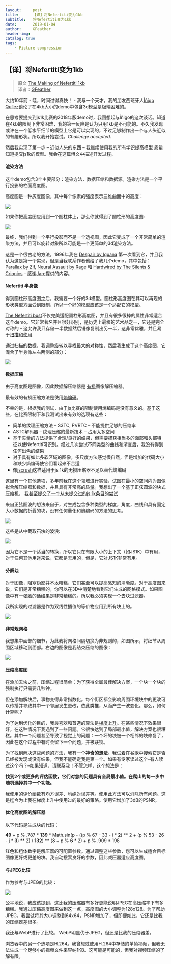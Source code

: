 ```yaml
---
layout:     post
title:      【译】将Nefertiti变为1kb
subtitle:   将Nefertiti变为1kb
date:       2019-01-04
author:     GFeather
header-img: 
catalog: true
tags:
    - Picture compression
---
```


## 【译】将Nefertiti变为1kb

> 原文 [The Making of Nefertiti 1kb](http://romancortes.com/v2/nefertiti-1kb.html)<br/>
> 译者：[GFeather](https://github.com/GFeather)

大约10年前 - 哇，时间过得真快！ - 我与一个天才，我的朋友西班牙人[Íñigo Quílez](http://www.iquilezles.org/)谈论了在4kb大小的demo中包含3d模型是极端困难的。

在思考要提交到js1k比赛的2018年版demo时，我回想起与Íñigo的这次谈话。知道在4kb的限制下非常困难，我的第一反应是认为只用1kb是不可能的。不久我发现或许在一个低水平细节的模型上它是可以实现的，不过足够制作出一个与人头近似的有趣形状。所以我开始尝试。*Challenge accepted*.

然后我实现了第一步 – 近似人头的东西  –  我继续使用我的所有学识提高模型 质量知道提交js1k的模型。我会在这篇博文中描述开发过程。

#### 渲染方法

这个demo包含3个主要部分：渲染方法，数据压缩和数据源。渲染方法是一个平行投影的柱面高度图。

高度图是一种灰度图像，其中每个像素的强度表示三维曲面中的高度：

<img src="/img/posts/2019/01-11/heightmap.jpg">

如果你把高度图应用到一个圆柱体上，那么你就得到了圆柱形的高度图:

<img src="/img/posts/2019/01-11/cylindrical-heightmap.jpg">

最终，我们得到一个平行投影而不是一个透视图，因此它变成了一个非常简单的渲染方法，并且可以旋转对象所以可能是一个更简单的3d渲染方法。

这是一个很古老的方法，1996年我在 [Despair by Iguana](https://youtu.be/L_lD7iqG8nA?t=1m41s) 第一次看到它，并且我认为这是第一个实现，但是当我联系作者他给了我几个demo，其中包括： [Parallax by Zif](https://youtu.be/3aypDPGAyVE?t=1m15s), [Neural Assault by Rage](https://youtu.be/yVSRWsBM7aY?t=3m10s) 和 [Hardwired by The Silents & Crionics](https://youtu.be/EXmYZXBjbFc?t=3m23s) – 感谢[Jare](https://twitter.com/theJare)提供的内容。

#### Nefertiti 半身像

得到圆柱形高度图之后，我需要一个好的3d模型。圆柱形高度图在其可以再现的形状类型方面受到限制，所以一个好的模型应该是一个适配它的模型。

[The Nefertiti bust](https://en.wikipedia.org/wiki/Nefertiti_Bust)不仅完美适配圆柱形高度图，并且有很多很棒的属性非常适合这个demo。它非常著名并且很好识别，是历史上最棒的艺术品之一，它还是完全对称的 – 这允许我只存储一半数据然后镜像复制出另一半，这非常优雅，并且易于[扫描和使用](http://nefertitihack.alloversky.com/).

通过扫描的数据，我调整旋转以寻找最大的对称性，然后我生成了这个高度图，它混合了半身像左右两侧的部分：

<img src="/img/posts/2019/01-11/nefertiti512.png">

#### 数据压缩

由于高度图是图像，因此数据解压缩器是 [有损](https://en.wikipedia.org/wiki/Lossy_compression)图像解压缩器。

最有效的有损压缩方法是使用[熵编码](https://en.wikipedia.org/wiki/Entropy_encoding)。

不幸的是，根据我的测试，由于js比赛的限制使用熵编码是没有意义的。基于这些，在比赛限制下和我测试出来有效的选项有这些：

- 简单的纹理压缩方法 – S3TC, PVRTC – 不能提供足够的压缩率
- ASTC解码器 – 纹理压缩的最新技术 – 占用太多空间
- 基于矢量的方法提供了合理/良好的结果，但需要捕获相当多的面部和头部特征以使Nefertiti可识别。经过几次尝试不同类型的曲线和渐变后，我没有得到任何出色的结果
- 对于具有如此多软区域的图像，多尺度方法感觉很自然，但是增加的代码大小和缺少熵编码使它们看起来不合适
- 像[jscrush](http://www.iteral.com/jscrush/)这样适用于js 1k的无损压缩器不足以替代熵编码

这里有一个其他选项，多年前我在这个领域进行实验，试图在最小的空间内为图像拟合解压缩器和数据，并且具有非常高的质量。我想出了一个基于正弦圆波的块式压缩机， [我甚至提交了一个从未提交过的js 1k条目的尝试](http://www.romancortes.com/ficheros/gioconda_js1k.php)

来自正弦圆波的想法来自于，对生成包含多种类型的梯度，角度，曲线和具有固定大小数据的折叠的块，没有任何量化和熵编码的方法的思考。

<img src="/img/posts/2019/01-11/blocks.jpg">

这些是从中截取石块的波浪:

<img src="/img/posts/2019/01-11/sinusoidal-waves.jpg">

因为它不是一个适当的转换，所以它只在有限大小的上下文（如JS1K）中有用，对于任何其他用途来说，它都是无用的，但是，它对JS1K非常有用。

#### 分解块

对于图像，阻塞伪影并不太糟糕，它们甚至可以提高感知的清晰度。对于高度图来说，它们是非常糟糕的，你可以在3D中清楚地看到它们生成的网格模式。如果图像中有一张脸的话结果是非常糟糕的。所以我必须实现一个去块过滤器。

我所实现的过滤器是作为双线性插值的等价物应用到所有块上的。

<img src="/img/posts/2019/01-11/deblocking.jpg">

#### 非常规网格

我想集中面部的细节，为此我将网格间隔切换为非规则的，如图所示，将细节从周围区域移动到面部。右边的图像是我结束压缩的图像：

<img src="/img/posts/2019/01-11/non-regular-grid.jpg">

#### 压缩高度图

在添加去块之前，压缩过程很简单：为了获得全局最佳解决方案，一个块一个块的强制执行只需要几秒钟。

但在添加解块后，事物变得非常指数化。每个街区都会影响周围环境块中的更改可以传播并导致其中一个邻居发生更改，依此类推，从而产生一波变化。那么，如何计算呢？

为了达到优化的目的，我最喜欢和首选的算法是[梯度上升](https://en.wikipedia.org/wiki/Hill_climbing)。在某些情况下效果很好，在这种情况下我遇到了一些问题。它很快达到了局部最小值，解决方案也很糟糕。其中一个问题甚至导致了视觉上的问题：一个坏的块被一个相邻的块修复了，因此在这个过程中有时会留下一个问题，并被联锁。

为了找到解决这些问题的方法，我有一个**神奇的想法**。我试着在谷歌中搜索它是否已经被发现或没有结果，但我不能确定我是第一个。如果有专家读过这个-有人读过这个吗？–如果知道，请联系我！不管怎样，这个想法是：

**找到2个或更多的评估函数，它们对您的问题具有全局最小值。在爬山的每一步中随机选择其中一个功能。**

我使用的评价函数有均方误差、均绝对误差等。使用此方法可以消除所有问题。这是迄今为止我在梯度上升中使用过的最好的策略。使用它增加了3dB的PSNR。

#### 优化高度图的解压器

以下代码是生成块的代码：

**49** + p % .787 * **139** * Math.sin(p - ((p % 67 - 33 - i * **2**) ** 2 + (p % 53 - 26 - j * **3**) ** 2) / **132**) ** (**3** + p % **6** * 2) + p % .909 *  198

红色和粗体数字是解压器的可配置参数。通过调整这些参数，您可以生成适合目标图像更好或更差的块。我自动搜索良好的参数，因此减压器适应高度图。

#### 与JPEG比较

作为参考与JPEG的比较：

<img src="/img/posts/2019/01-11/comparison-jpeg.png">

公平地说，我应该提到，这比我的压缩器有多好更能说明JPEG在高压缩率下有多糟糕。我通过压缩高度图来做到这一点，高度图的大小调整为128x128。为了帮助JPEG，我尝试将其大小调整到64x64，PSNR增加了，但即便如此，它还是比我的压缩器差很多。

我还与WebP进行了比较。 WebP明显优于JPEG，但还是比我的压缩器差。

浏览器中的另一个选项是H.264。我曾想过使用H.264中存储的单帧视频，但我无法生成一个足够小的视频文件来容纳1KB。这可能是可能的，但我对视频压缩的了解有限。